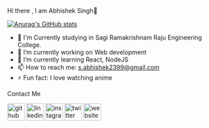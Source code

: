 Hi there , I am Abhishek Singh👋


[![Anurag's GitHub stats](https://github-readme-stats.vercel.app/api?username=s-abhishek2399)](https://github.com/anuraghazra/github-readme-stats)



- 🔭 I'm Currently studying in Sagi Ramakrishnam Raju Engineering College. 
- 🔭 I’m currently working on Web development 
- 🌱 I’m currently learning  React, NodeJS 
- 📫 How to reach me: s.abhishek2399@gmail.com 
- ⚡ Fun fact: I love watching anime




Contact Me 

[<img src='https://cdn.jsdelivr.net/npm/simple-icons@3.0.1/icons/github.svg' alt='github' height='40'>](https://github.com/s-abhishek2399)  [<img src='https://cdn.jsdelivr.net/npm/simple-icons@3.0.1/icons/linkedin.svg' alt='linkedin' height='40'>](https://www.linkedin.com/in/abhishek-singh-26a19a202/)  [<img src='https://cdn.jsdelivr.net/npm/simple-icons@3.0.1/icons/instagram.svg' alt='instagram' height='40'>](https://www.instagram.com/abhishek_9354/)  [<img src='https://cdn.jsdelivr.net/npm/simple-icons@3.0.1/icons/twitter.svg' alt='twitter' height='40'>](https://twitter.com/Abhishe50086180)  [<img src='https://cdn.jsdelivr.net/npm/simple-icons@3.0.1/icons/icloud.svg' alt='website' height='40'>](http://abhishek-singh.tech/?i=1)  

